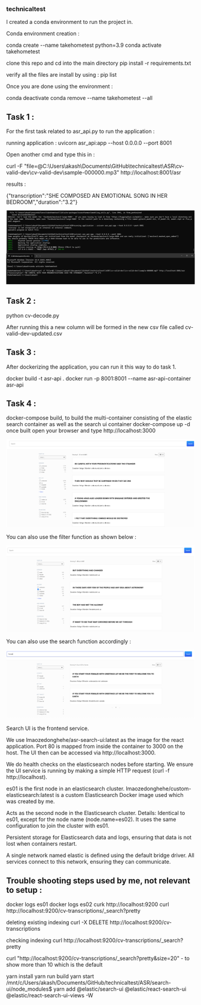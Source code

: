 ### technicaltest

I created a conda environment to run the project in. 

Conda environment creation : 

conda create --name takehometest python=3.9
conda activate takehometest

clone this repo and cd into the main directory
pip install -r requirements.txt

verify all the files are install by using : pip list


Once you are done using the environment :

conda deactivate
conda remove --name takehometest --all

## Task 1 :

For the first task related to asr_api.py to run the application : 

running application : uvicorn asr_api:app --host 0.0.0.0 --port 8001

Open another cmd and type this in :

curl -F "file=@C:\\Users\\akash\\Documents\\GitHub\\technicaltest\\ASR\\cv-valid-dev\\cv-valid-dev\\sample-000000.mp3" http://localhost:8001/asr

results : 

{"transcription":"SHE COMPOSED AN EMOTIONAL SONG IN HER BEDROOM","duration":"3.2"}

![alt text](image.png)

## Task 2 :

python cv-decode.py

After running this a new column will be formed in the new csv file called cv-valid-dev-updated.csv 

## Task 3 : 

After dockerizing the application, you can run it this way to do task 1.

docker build -t asr-api .
docker run -p 8001:8001 --name asr-api-container asr-api

## Task 4 : 

docker-compose build, to build the multi-container consisting of the elastic search container as well as the search ui container
docker-compose up -d once built
open your browser and type http://localhost:3000

![alt text](image-1.png)

You can also use the filter function as shown below :

![alt text](image-2.png)

You can also use the search function accordingly :

![alt text](image-3.png)


Search UI is the frontend service.

We use lmaozedonghehe/asr-search-ui:latest as the image for the react application. Port 80 is mapped from inside the container to 3000 on the host. The UI then can be accessed via http://localhost:3000.

We do health checks on the elasticsearch nodes before starting. We ensure the UI service is running by making a simple HTTP request (curl -f http://localhost).

es01 is the first node in an elasticsearch cluster. lmaozedonghehe/custom-elasticsearch:latest is a custom Elasticsearch Docker image used which was created by me. 

Acts as the second node in the Elasticsearch cluster.
Details: Identical to es01, except for the node name (node.name=es02). It uses the same configuration to join the cluster with es01.

Persistent storage for Elasticsearch data and logs, ensuring that data is not lost when containers restart.

A single network named elastic is defined using the default bridge driver. All services connect to this network, ensuring they can communicate.

## Trouble shooting steps used by me, not relevant to setup : 

docker logs es01
docker logs es02
curk http://localhost:9200
curl http://localhost:9200/cv-transcriptions/_search?pretty

deleting existing indexing
curl -X DELETE http://localhost:9200/cv-transcriptions

checking indexing
curl http://localhost:9200/cv-transcriptions/_search?pretty

curl "http://localhost:9200/cv-transcriptions/_search?pretty&size=20" - to show more than 10 which is the default

yarn install
yarn run build 
yarn start
/mnt/c/Users/akash/Documents/GitHub/technicaltest/ASR/search-ui/node_modules$ yarn add @elastic/search-ui @elastic/react-search-ui @elastic/react-search-ui-views -W